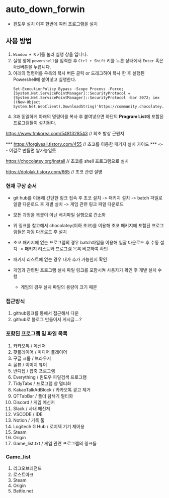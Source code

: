 # auto_down_forwin
- 윈도우 설치 이후 한번에 여러 프로그램을 설치

## 사용 방법

1. `Window + R` 키를 눌러 실행 창을 엽니다.
2. 실행 창에 ` powershell `을 입력한 후 `Ctrl + Shift` 키를 누른 상태에서 `Enter` 혹은 `확인`버튼을 누릅니다.
3. 아래의 명령어를 우측의 복사 버튼 클릭 or 드래그하여 복사 한 후 실행된 Powershell에 붙여넣고 실행한다.
    ```
    Set-ExecutionPolicy Bypass -Scope Process -Force; [System.Net.ServicePointManager]::SecurityProtocol = [System.Net.ServicePointManager]::SecurityProtocol -bor 3072; iex ((New-Object System.Net.WebClient).DownloadString('https://community.chocolatey.org/install.ps1'))
    ```
4. 3과 동일하게 아래의 명령어를 복사 후 붙여넣으면 하단의 **Program List**에 포함된 프로그램들이 설치된다.



https://www.fmkorea.com/5481328543 // 최초 발상 근원지

*** https://forgiveall.tistory.com/455 // 초코를 이용한 패키지 설치 가이드 *** <-- 이걸로 만들면 쌉가능일듯

https://chocolatey.org/install // 초코를 shell 프로그램으로 설치

https://dololak.tistory.com/665 // 초코 관련 설명

### 현재 구상 순서
- git hub를 이용해 간단한 링크 접속 후 초코 설치 -> 패키지 설치 -> batch 파일로 일괄 다운로드 후 개별 설치 -> 게임 관련 링크 파일 다운로드
- 모든 과정을 복붙이 아닌 배치파일 실행으로 간소화

- 위 링크를 참고해서 chocolatey(이하 초코)를 이용해 초코 패키지에 포함된 프로그램들은 자동 다운로드 후 설치
- 초코 패키지에 없는 프로그램의 경우 batch파일을 이용해 일괄 다운로드 후 수동 설치 -> 패키지 리스트와 프로그램 목록 비교하여 확인
- 패키지 리스트에 없는 경우 내가 추가 가능한지 확인
- 게임과 관련된 프로그램 설치 파일 링크를 포함시켜 사용자가 확인 후 개별 설치 수행
  - 게임의 경우 설치 파일의 용량이 크기 때문

### 접근방식
1. github링크를 통해서 접근해서 다운
2. github로 블로그 만들어서 게시글....?

### 포함된 프로그램 및 파일 목록
1. 카카오톡 / 메신저
2. 팟플레이어 / 미디어 플레이어
3. 구글 크롬 / 브라우저
4. 꿀뷰 / 이미지 뷰어
5. 반디집 / 압축 프로그램
6. Everything / 윈도우 파일검색 프로그램
7. TidyTabs / 프로그램 창 멀티화
8. KakaoTalkAdBlock / 카카오톡 광고 제거
9. QTTabBar / 폴더 탐색기 멀티화
10. Discord / 게임 메신저
11. Slack / 사내 메신저
12. VSCODE / IDE
13. Notion / 기록 툴
14. Logitech G Hub / 로지텍 기기 제어용
15. Steam
16. Origin
15. Game_list.txt / 게임 관련 프로그램의 링크들

### Game_list
1. 리그오브레전드
2. 로스트아크
3. Steam
4. Origin
5. Battle.net
